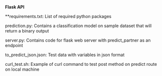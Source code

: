 **Flask API**

**requirements.txt:   List of required python packages	

prediction.py:   Contains a classification model on sample dataset that will return a binary output

server.py:   Contains code for flask web server with predict_partner as an endpoint

to_predict_json.json:   Test data with variables in json format

curl_test.sh:   Example of curl command to test post method on predict route on local machine

